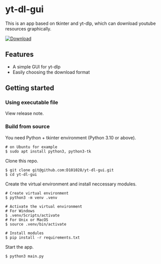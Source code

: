 # yt-dl-gui
 This is an app based on tkinter and yt-dlp, which can download youtube resources graphically. 
 
[![Download](https://img.shields.io/badge/Download-Green.svg?style=flat&logo=github)](https://github.com/D101028/yt-dl-gui/archive/refs/heads/main.zip)


## Features
- A simple GUI for yt-dlp
- Easily choosing the download format

## Getting started

### Using executable file
View release note. 

### Build from source

You need Python + tkinter environment (Python 3.10 or above). 
```shell
# on Ubuntu for example
$ sudo apt install python3, python3-tk
```

Clone this repo.
```shell
$ git clone git@github.com:D101028/yt-dl-gui.git
$ cd yt-dl-gui
```

Create the virtual environment and install neccessary modules. 
```shell
# Create virtual environment
$ python3 -m venv .venv

# Activate the virtual environment
# For Windows
$ .venv/Scripts/activate
# For Unix or MacOS
$ source .venv/bin/activate

# Install modules
$ pip install -r requirements.txt
```

Start the app.
```shell
$ python3 main.py
```